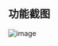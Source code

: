 ## 功能截图

![image](https://raw.githubusercontent.com/shushuhao/shushuhao.github.io/master/gif/GIF.gif)
